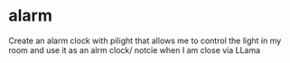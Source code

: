 alarm
=====

Create an alarm clock with pilight that allows me to control the light in my room and use it as an alrm clock/ notcie when I am close via LLama
